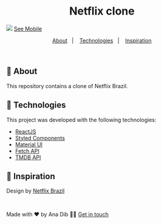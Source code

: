 <h1 align="center">
 Netflix clone
</h1>

![](https://github.com/anadib/netflix-clone/blob/main/gifs/netflixCloneDesktop.gif?raw=true)
[See Mobile](https://github.com/anadib/netflix-clone/blob/main/gifs/netflixCloneMobile.gif)

<p align="center">
  <a href="#page_with_curl-about">About</a>&nbsp;&nbsp;&nbsp;|&nbsp;&nbsp;&nbsp;
  <a href="#hammer-technologies">Technologies</a>&nbsp;&nbsp;&nbsp;|&nbsp;&nbsp;&nbsp;
  <a href="#thought_balloon-inspiration">Inspiration</a>
</p> 

</br>

## :page_with_curl: About

This repository contains a clone of Netflix Brazil. 

## :hammer: Technologies

This project was developed with the following technologies:

- [ReactJS](https://react.dev/)
- [Styled Components](https://styled-components.com/)
- [Material UI](https://mui.com/material-ui/material-icons/)
- [Fetch API](https://developer.mozilla.org/en-US/docs/Web/API/Fetch_API/Using_Fetch)
- [TMDB API](https://developer.themoviedb.org/reference/search-movie)

## :thought_balloon: Inspiration

Design by [Netflix Brazil](https://www.netflix.com/br/)

</br>

Made with ❤️ by Ana Dib 👋🏻 [Get in touch](https://github.com/anadib)
